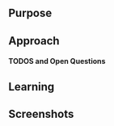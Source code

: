 <!--
  TL;DR
    - https://www.youtube.com/watch?v=5aHmO_S8FQ4
    - http://www.olitreadwell.com/2016/05/22/how-to-write-great-pull-requests/
    - https://www.atlassian.com/blog/git/written-unwritten-guide-pull-requests
-->

## Purpose
<!--
  Why are you making this change? There is nothing more important
  to provide to the reviewer and to future readers than the cause
  that gave rise to this pull request. Be careful to avoid circular
  statements like "the purpose is to change the font colors." and
  instead provide an explanation like "the current textual color
  palette does not provide enough contrast for certain classes of
  visual impairments"

  The purpose may seem self-evident to you now, but the standard to
  hold yourself to should be "can a developer parachuting into this
  project reconstruct the necessary context merely by reading this
  section"
 -->

## Approach
<!--
 How does this change fulfill the purpose? It's best to talk
 high-level strategy and avoid code-splaining the commit history.

 Bad:
  Made a dark color of #333, a medium color of #ccc

 Good:
   This introduces three abstact contrast levels that deveolpers can
   use: dark, medium, and light.

 The goal is not only to explain what you did, but help other
 developers *work* with your solution in the future.
-->

#### TODOS and Open Questions
<!-- OPTIONAL
- [ ] Use GitHub checklists. When solved, check the box and explain the answer.
-->

## Learning
<!-- OPTIONAL
  Help out not only your reviewer, but also your fellow developer!
  Sometimes there are key pieces of information that you used to come up
  with your solution. Don't let all that hard work go to waste! A
  pull request is a *perfect opportunity to share the learning that
  you did. Add links to blog posts, patterns, libraries or addons used
  to solve this problem.
-->

## Screenshots
<!-- OPTIONAL
 One picture is literally worth a thousand words. When the feature is
 an interaction, an animated GIF is best. Most of the time it helps to
 include "before" and "after" screenshots to quickly demonstrate the
 value of the feature.

 Here are some great tools to help you record gifs:

 Windows: https://getsharex.com/
 Mac: https://gifox.io/
-->
